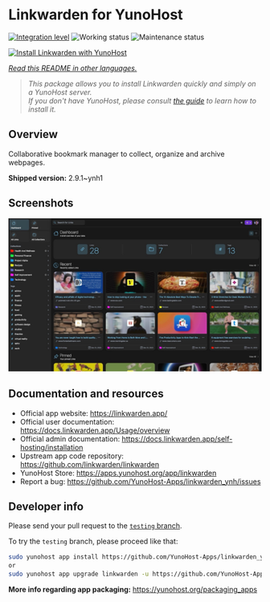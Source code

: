 <!--
N.B.: This README was automatically generated by <https://github.com/YunoHost/apps/tree/master/tools/readme_generator>
It shall NOT be edited by hand.
-->

# Linkwarden for YunoHost

[![Integration level](https://apps.yunohost.org/badge/integration/linkwarden)](https://ci-apps.yunohost.org/ci/apps/linkwarden/)
![Working status](https://apps.yunohost.org/badge/state/linkwarden)
![Maintenance status](https://apps.yunohost.org/badge/maintained/linkwarden)

[![Install Linkwarden with YunoHost](https://install-app.yunohost.org/install-with-yunohost.svg)](https://install-app.yunohost.org/?app=linkwarden)

*[Read this README in other languages.](./ALL_README.md)*

> *This package allows you to install Linkwarden quickly and simply on a YunoHost server.*  
> *If you don't have YunoHost, please consult [the guide](https://yunohost.org/install) to learn how to install it.*

## Overview

Collaborative bookmark manager to collect, organize and archive webpages.


**Shipped version:** 2.9.1~ynh1

## Screenshots

![Screenshot of Linkwarden](./doc/screenshots/dashboard.jpg)

## Documentation and resources

- Official app website: <https://linkwarden.app/>
- Official user documentation: <https://docs.linkwarden.app/Usage/overview>
- Official admin documentation: <https://docs.linkwarden.app/self-hosting/installation>
- Upstream app code repository: <https://github.com/linkwarden/linkwarden>
- YunoHost Store: <https://apps.yunohost.org/app/linkwarden>
- Report a bug: <https://github.com/YunoHost-Apps/linkwarden_ynh/issues>

## Developer info

Please send your pull request to the [`testing` branch](https://github.com/YunoHost-Apps/linkwarden_ynh/tree/testing).

To try the `testing` branch, please proceed like that:

```bash
sudo yunohost app install https://github.com/YunoHost-Apps/linkwarden_ynh/tree/testing --debug
or
sudo yunohost app upgrade linkwarden -u https://github.com/YunoHost-Apps/linkwarden_ynh/tree/testing --debug
```

**More info regarding app packaging:** <https://yunohost.org/packaging_apps>
